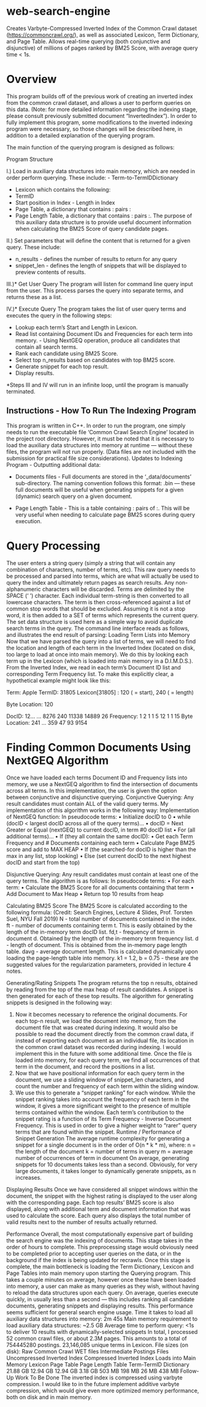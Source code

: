 # web-search-engine
Creates Varbyte-Compressed Inverted Index of the Common Crawl dataset (https://commoncrawl.org/), as well as associated Lexicon, Term Dictionary, and Page Table.  Allows real-time querying (both conjunctive and disjunctive) of millions of pages ranked by BM25 Score, with average query time &lt; 1s.

# Overview
 This program builds off of the previous work of creating an inverted index from the common crawl dataset, and allows a user to perform queries on this data. (Note: for more detailed information regarding the indexing stage, please consult previously submitted document “InvertedIndex”). In order to fully implement this program, some modifications to the inverted indexing program were necessary, so those changes will be described here, in addition to a detailed explanation of the querying program.
 
The main function of the querying program is designed as follows:

Program Structure

I.) Load in auxiliary data structures into main memory, which are needed in order perform querying. These include: - Term-to-TermIDDictionary
 - Lexicon which contains the following:
 - TermID
 - Start position in Index - Length in Index
 - Page Table, a dictionary that contains <Key>:<Value> pairs <DocID>:<URL>
 - Page Length Table, a dictionary that contains <Key>:<Value> pairs <DocID>:<Document Length>. The
purpose of this auxiliary data structure is to provide useful document information when calculating the BM25 Score of query candidate pages.

II.) Set parameters that will define the content that is returned for a given query. These include:
- n_results - defines the number of results to return for any query
- snippet_len - defines the length of snippets that will be displayed to preview contents of results.
  
 III.)* Get User Query
The program will listen for command line query input from the user. This process parses the query into separate terms, and returns these as a list.

IV.)* Execute Query
The program takes the list of user query terms and executes the query in the following steps:
- Lookup each term’s Start and Length in Lexicon.
- Read list containing Document IDs and Frequencies for each term into memory. - Using NextGEQ operation, produce all candidates that contain all search terms.
- Rank each candidate using BM25 Score.
- Select top n_results based on candidates with top BM25 score.
- Generate snippet for each top result.
- Display results.

*Steps III and IV will run in an infinite loop, until the program is manually terminated.

## Instructions - How To Run The Indexing Program

This program is written in C++. In order to run the program, one simply needs to run the executable file ‘Common Crawl Search Engine’ located in the project root directory. However, it must be noted that it is necessary to load the auxiliary data structures into memory at runtime — without these files, the program will not run properly. (Data files are not included with the submission for practical file size considerations).
Updates to Indexing Program - Outputting additional data:

- Documents files - Full documents are stored in the ‘_data/documents’ sub-directory. The naming convention follows this format: <Assigned docID>.bin — these full documents will be useful when generating snippets for a given (dynamic) search query on a given document.

- Page Length Table - This is a table containing <key>:<value> pairs of <docID>:<document length>. This will be very useful when needing to calculate page BM25 scores during query execution.
   
# Query Processing
The user enters a string query (simply a string that will contain any combination of characters, number of terms, etc). This raw query needs to be processed and parsed into terms, which are what will actually be used to query the index and ultimately return pages as search results.
Any non-alphanumeric characters will be discarded. Terms are delimited by the SPACE (‘ ’) character. Each individual term-string is then converted to all lowercase characters. The term is then cross-referenced against a list of common stop words that should be excluded. Assuming it is not a stop word, it is then added to a SET of terms which represents the current query. The set data structure is used here as a simple way to avoid duplicate search terms in the query.
The command line interface reads as follows, and illustrates the end result of parsing:
Loading Term Lists into Memory
Now that we have parsed the query into a list of terms, we will need to find the location and length of each term in the Inverted Index (located on disk, too large to load at once into main memory). We do this by looking each term up in the Lexicon (which is loaded into main memory in a D.I.M.D.S.).
From the Inverted Index, we read in each term’s Document ID list and corresponding Term Frequency list. To make this explicitly clear, a hypothetical example might look like this:

Term: Apple TermID: 31805
Lexicon[31805] : 120 ( = start), 240 ( = length)

Byte Location: 120

DocID: 12...
... 8276
240 11338 14889
26
Frequency: 1 2 1 1 5 12 1 1 15
Byte Location: 241
...
359
47
93
9154

# Finding Common Documents Using NextGEQ Algorithm
Once we have loaded each terms Document ID and Frequency lists into memory, we use a NextGEQ algorithm to find the intersection of documents across all terms. In this implementation, the user is given the option between conjunctive and disjunctive querying.
Conjunctive Querying: Any result candidates must contain ALL of the valid query terms. My implementation of this algorithm works in the following way:
Implementation of NextGEQ function:
In pseudocode terms:
• Initialize docID to 0
• while (docID < largest docID across all of the query terms)...
• docID = Next Greater or Equal (nextGEQ) to current docID, in term #0 docID list • For (all additional terms)...
• If (they all contain the same docID):
• Get each Term Frequency and # Documents containing each term • Calculate Page BM25 score and add to MAX HEAP
• If (the searched-for docID is higher than the max in any list, stop looking) • Else (set current docID to the next highest docID and start from the top)
   
 Disjunctive Querying: Any result candidates must contain at least one of the query terms. The algorithm is as follows:
In pseudocode terms:
• For each term:
• Calculate the BM25 Score for all documents containing that term • Add Document to Max Heap
• Return top 10 results from heap
 
 Calculating BM25 Score
The BM25 Score is calculated according to the following formula:
(Credit: Search Engines, Lecture 4 Slides, Prof. Torsten Suel, NYU Fall 2019)
N - total number of documents contained in the index.
ft - number of documents containing term t. This is easily obtained by the length of the in-memory term docID list. fd,t - frequency of term in document d. Obtained by the length of the in-memory term frequency list.
d - length of document. This is obtained from the in-memory page length table.
davg - average document length. This is calculated dynamically upon loading the page-length table into memory. k1 = 1.2, b = 0.75 - these are the suggested values for the regularization parameters, provided in lecture 4 notes.
    
 Generating/Rating Snippets
The program returns the top n results, obtained by reading from the top of the max heap of result candidates. A snippet is then generated for each of these top results. The algorithm for generating snippets is designed in the following way:
1. Now it becomes necessary to reference the original documents. For each top-n result, we load the document into memory, from the document file that was created during indexing. It would also be possible to read the document directly from the common crawl data, if instead of exporting each document as an individual file, its location in the common crawl dataset was recorded during indexing. I would implement this in the future with some additional time. Once the file is loaded into memory, for each query term, we find all occurrences of that term in the document, and record the positions in a list.
2. Now that we have positional information for each query term in the document, we use a sliding window of snippet_len characters, and count the number and frequency of each term within the sliding window.
3. We use this to generate a “snippet ranking” for each window. While the snippet ranking takes into account the frequency of each term in the window, it gives a more significant weight to the presence of multiple terms contained within the window. Each term’s contribution to the snippet rating is a function of its Term Frequency - Inverse Document Frequency. This is used in order to give a higher weight to “rarer” query terms that are found within the snippet.
Runtime / Performance of Snippet Generation
The average runtime complexity for generating a snippet for a single document is in the order of O(n * k * m), where:
n = the length of the document
k = number of terms in query
m = average number of occurrences of term in document
On average, generating snippets for 10 documents takes less than a second. Obviously, for very large documents, it takes longer to dynamically generate snippets, as n increases.
  
 Displaying Results
Once we have considered all snippet windows within the document, the snippet with the highest rating is displayed to the user along with the corresponding page. Each top results’ BM25 score is also displayed, along with additional term and document information that was used to calculate the score. Each query also displays the total number of valid results next to the number of results actually returned.
  
 Performance
Overall, the most computationally expensive part of building the search engine was the indexing of documents. This stage takes in the order of hours to complete. This preprocessing stage would obviously need to be completed prior to accepting user queries on the data, or in the background if the index is being updated for recrawls.
Once this stage is complete, the main bottleneck is loading the Term Dictionary, Lexicon and Page Tables into main memory upon starting the Querying program. This takes a couple minutes on average, however once these have been loaded into memory, a user can make as many queries as they wish, without having to reload the data structures upon each query.
On average, queries execute quickly, in usually less than a second — this includes ranking all candidate documents, generating snippets and displaying results. This performance seems sufficient for general search engine usage.
Time it takes to load all auxiliary data structures into memory: 2m 45s
Main memory requirement to load auxiliary data structures: ~2.5 GB
Average time to perform query: <1s to deliver 10 results with dynamically-selected snippets
In total, I processed 52 common crawl files, or about 2.3M pages. This amounts to a total of 754445280 postings.
23,146,085 unique terms in Lexicon.
 File sizes (on disk):
Raw Common Crawl WET files Intermediate Postings Files Uncompressed Inverted Index Compressed Inverted Index
Loads into Main Memory
Lexicon
Page Table
Page Length Table Term-TermID Dictionary
21.88 GB 12.94 GB 12.94 GB 3.18 GB
503 MB 198 MB 26 MB 438 MB
Follow-Up Work To Be Done
The inverted index is compressed using varbyte compression. I would like to in the future implement additive varbyte compression, which would give even more optimized memory performance, both on disk and in main memory.
 
